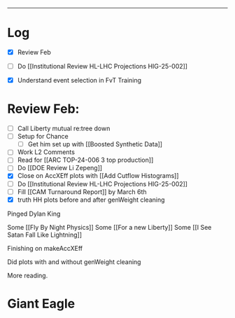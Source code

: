 
---

# Log

- [x] Review Feb
- [ ] Do [[Institutional Review HL-LHC Projections HIG-25-002]]
- [x] Understand event selection in FvT Training


# Review Feb:
- [ ] Call Liberty mutual re:tree down
- [ ] Setup for Chance
	- [ ] Get him set up with [[Boosted Synthetic Data]]
- [ ] Work L2 Comments
- [ ]  Read for [[ARC TOP-24-006 3 top production]]
- [ ] Do  [[DOE Review Li Zepeng]]
- [x] Close on AccXEff plots with [[Add Cutflow Histograms]]
- [ ] Do [[Institutional Review HL-LHC Projections HIG-25-002]]
- [ ]  Fill [[CAM Turnaround Report]] by March 6th
- [x] truth HH plots before and after genWeight cleaning

Pinged Dylan King

Some [[Fly By Night Physics]]
Some [[For a new Liberty]]
Some [[I See Satan Fall Like Lightning]]

Finishing on makeAccXEff 

Did plots with and without genWeight cleaning

More reading.

# Giant Eagle

